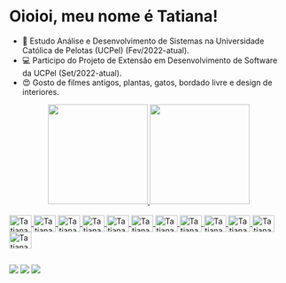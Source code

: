 # Oioioi, meu nome é Tatiana!
- 📓 Estudo Análise e Desenvolvimento de Sistemas na Universidade Católica de Pelotas (UCPel) (Fev/2022-atual).
- 💻 Participo do Projeto de Extensão em Desenvolvimento de Software da UCPel (Set/2022-atual).
- 😍 Gosto de filmes antigos, plantas, gatos, bordado livre e design de interiores.

<div align="center">
  <a href="https://github.com/tatiuska">
  <img height="180em" src="https://github-readme-stats.vercel.app/api?username=tatiuska&show_icons=true&theme=dracula&include_all_commits=true&count_private=true"/>
  <img height="180em" src="https://github-readme-stats.vercel.app/api/top-langs/?username=tatiuska&layout=compact&langs_count=7&theme=dracula"/>
</div>

  <div style="display: inline_block"><br>
    <img align="center" alt="Tatiana-VSCode" width="40" height="30" src="https://cdn.jsdelivr.net/gh/devicons/devicon/icons/vscode/vscode-original.svg"/>
    <img align="center" alt="Tatiana-HTML5" width="40" height="30" src="https://cdn.jsdelivr.net/gh/devicons/devicon/icons/html5/html5-original.svg"/>
    <img align="center" alt="Tatiana-CSS3" width="40" height="30" src="https://cdn.jsdelivr.net/gh/devicons/devicon/icons/css3/css3-original.svg"/>
    <img align="center" alt="Tatiana-JS" width="40" height="30" src="https://cdn.jsdelivr.net/gh/devicons/devicon/icons/javascript/javascript-original.svg"/>
    <img align="center" alt="Tatiana-MD" width="40" height="30" src="https://cdn.jsdelivr.net/gh/devicons/devicon/icons/markdown/markdown-original.svg"/>
    <img align="center" alt="Tatiana-Bootstrap" width="40" height="30" src="https://cdn.jsdelivr.net/gh/devicons/devicon/icons/bootstrap/bootstrap-original.svg"/>
    <img align="center" alt="Tatiana-C" width="40" height="30" src="https://cdn.jsdelivr.net/gh/devicons/devicon/icons/c/c-original.svg"/>
    <img align="center" alt="Tatiana-Java" width="40" height="30" src="https://cdn.jsdelivr.net/gh/devicons/devicon/icons/java/java-original.svg"/>
    <img align="center" alt="Tatiana-Git" width="40" height="30" src="https://cdn.jsdelivr.net/gh/devicons/devicon/icons/git/git-original.svg"/>
    <img align="center" alt="Tatiana-LaTeX" width="40" height="30" src="https://cdn.jsdelivr.net/gh/devicons/devicon/icons/latex/latex-original.svg"/>
    <img align="center" alt="Tatiana-Figma" width="40" height="30" src="https://cdn.jsdelivr.net/gh/devicons/devicon/icons/figma/figma-original.svg"/>
    <img align="center" alt="Tatiana-Trello" width="40" height="30" src="https://cdn.jsdelivr.net/gh/devicons/devicon/icons/trello/trello-plain.svg"/>
  </div>
  
  ##
  
  <div>
    <a href="https://www.twitch.tv/tatiuska_" target="_blank"><img src="https://img.shields.io/badge/Twitch-9146FF?style=for-the-badge&logo=twitch&logoColor=white"/></a>
    <a href="mailto:tatiuska.dev@gmail.com" target="_blank"><img src="https://img.shields.io/badge/-Gmail-%23333?style=for-the-badge&logo=gmail&logoColor=white"/></a>
    <a href="https://www.linkedin.com/in/tatiana-weska" target="_blank"><img src="https://img.shields.io/badge/-LinkedIn-%230077B5?style=for-the-badge&logo=linkedin&logoColor=white"/></a>
  </div>
  
<!---
tatiuska/tatiuska is a ✨ special ✨ repository because its `README.md` (this file) appears on your GitHub profile.
You can click the Preview link to take a look at your changes.
--->
